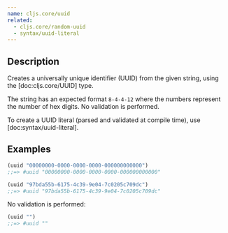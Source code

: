 ```yaml
---
name: cljs.core/uuid
related:
  - cljs.core/random-uuid
  - syntax/uuid-literal
---
```


## Description

Creates a universally unique identifier (UUID) from the given string, using the
[doc:cljs.core/UUID] type.

The string has an expected format `8-4-4-12` where the numbers represent the
number of hex digits.  No validation is performed.

To create a UUID literal (parsed and validated at compile time), use [doc:syntax/uuid-literal].


## Examples

```clj
(uuid "00000000-0000-0000-0000-000000000000")
;;=> #uuid "00000000-0000-0000-0000-000000000000"

(uuid "97bda55b-6175-4c39-9e04-7c0205c709dc")
;;=> #uuid "97bda55b-6175-4c39-9e04-7c0205c709dc"
```

No validation is performed:

```clj
(uuid "")
;;=> #uuid ""
```